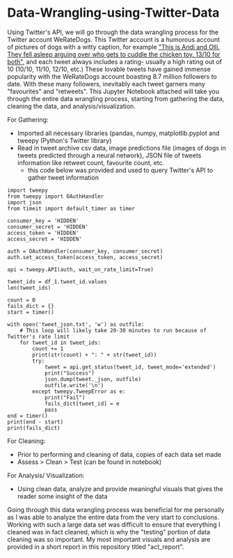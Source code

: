 # Data-Wrangling-using-Twitter-Data
Using Twitter's API, we will go through the data wrangling process for the Twitter account WeRateDogs. This Twitter account is a humorous account of pictures of dogs with a witty caption, for example ["This is Andi and Olli. They fell asleep arguing over who gets to cuddle the chicken toy. 13/10 for both"](https://twitter.com/dog_rates/status/1240080545306066945), and each tweet always includes a rating- usually a high rating out of 10 (10/10, 11/10, 12/10, etc.) These lovable tweets have gained immense popularity with the WeRateDogs account boasting 8.7 million followers to date. With these many followers, inevitably each tweet garners many "favourites" and "retweets". This Jupyter Notebook attached will take you through the entire data wrangling process, starting from gathering the data, cleaning the data, and analysis/visualization. 

For Gathering:
- Imported all necessary libraries (pandas, numpy, matplotlib.pyplot and tweepy (Python's Twitter library)
- Read in tweet archive csv data, image predictions file (images of dogs in tweets predicted through a neural network), JSON file of tweets information like retweet count, favourite count, etc. 
  - this code below was provided and used to query Twitter's API to gather tweet information
```
import tweepy
from tweepy import OAuthHandler
import json
from timeit import default_timer as timer

consumer_key = 'HIDDEN'
consumer_secret = 'HIDDEN'
access_token = 'HIDDEN'
access_secret = 'HIDDEN'

auth = OAuthHandler(consumer_key, consumer_secret)
auth.set_access_token(access_token, access_secret)

api = tweepy.API(auth, wait_on_rate_limit=True)

tweet_ids = df_1.tweet_id.values
len(tweet_ids)

count = 0
fails_dict = {}
start = timer()

with open('tweet_json.txt', 'w') as outfile:
    # This loop will likely take 20-30 minutes to run because of Twitter's rate limit
    for tweet_id in tweet_ids:
        count += 1
        print(str(count) + ": " + str(tweet_id))
        try:
            tweet = api.get_status(tweet_id, tweet_mode='extended')
            print("Success")
            json.dump(tweet._json, outfile)
            outfile.write('\n')
        except tweepy.TweepError as e:
            print("Fail")
            fails_dict[tweet_id] = e
            pass
end = timer()
print(end - start)
print(fails_dict)
```
For Cleaning: 
- Prior to performing and cleaning of data, copies of each data set made
- Assess > Clean > Test (can be found in notebook)

For Analysis/ Visualization:
- Using clean data, analyze and provide meaningful visuals that gives the reader some insight of the data

Going through this data wrangling process was beneficial for me personally as I was able to analyze the entire data from the very start to conclusions. Working with such a large data set was difficult to ensure that everything I cleaned was in fact cleaned, which is why the "testing" portion of data cleaning was so important. My most important visuals and analysis are provided in a short report in this repository titled "act_report". 
